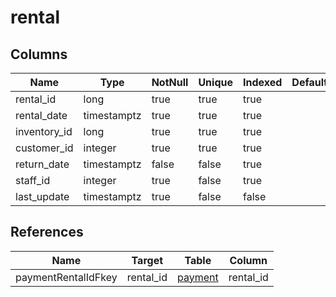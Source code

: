 <!-- Generated File -->
# rental

## Columns

| Name                         | Type               | NotNull| Unique | Indexed  | Default
|------------------------------|--------------------|--------|--------|----------|--------------------
| rental_id                    | long               | true   | true   | true     |
| rental_date                  | timestamptz        | true   | true   | true     |
| inventory_id                 | long               | true   | true   | true     |
| customer_id                  | integer            | true   | true   | true     |
| return_date                  | timestamptz        | false  | false  | true     |
| staff_id                     | integer            | true   | false  | true     |
| last_update                  | timestamptz        | true   | false  | false    |

## References

| Name                         | Target             | Table                                  | Column
|------------------------------|--------------------|----------------------------------------|--------------------
| paymentRentalIdFkey          | rental_id          | [payment](DatabaseTablePaymentRow)     | rental_id

